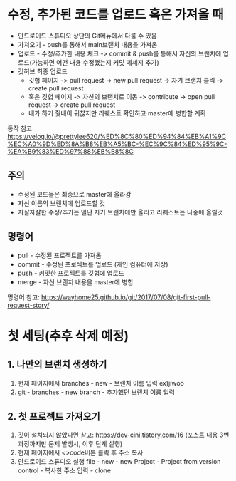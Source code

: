 # 수정, 추가된 코드를 업로드 혹은 가져올 때
* 안드로이드 스튜디오 상단의 Git메뉴에서 다룰 수 있음
* 가져오기 - push를 통해서 main브랜치 내용을 가져옴
* 업로드 - 수정/추가한 내용 체크 -> commit & push를 통해서 자신의 브랜치에 업로드(가능하면 어떤 내용 수정했는지 커밋 메세지 추가)
* 깃허브 최종 업로드
    * 깃헙 페이지 -> pull request -> new pull request -> 자기 브랜치 클릭 -> create pull request
    * 혹은 깃헙 페이지 -> 자신의 브랜치로 이동 -> contribute -> open pull request -> create pull request
    * 내가 하기 줮내이 귀찮지만 리퀘스트 확인하고 master에 병합할 계획

동작 참고: https://velog.io/@prettylee620/%ED%8C%80%ED%94%84%EB%A1%9C%EC%A0%9D%ED%8A%B8%EB%A5%BC-%EC%9C%84%ED%95%9C-%EA%B9%83%ED%97%88%EB%B8%8C
## 주의
* 수정된 코드들은 최종으로 master에 올라감
* 자신 이름의 브랜치에 업로드할 것
* 자잘자잘한 수정/추가는 일단 자기 브랜치에만 올리고 리퀘스트는 나중에 올릴것

## 명령어
* pull - 수정된 프로젝트를 가져옴
* commit - 수정된 프로젝트를 업로드 (개인 컴퓨터에 저장)
* push - 커밋한 프로젝트를 깃헙에 업로드
* merge - 자신 브랜치 내용을 master에 병합

명령어 참고: https://wayhome25.github.io/git/2017/07/08/git-first-pull-request-story/


# 첫 세팅(추후 삭제 예정)
## 1. 나만의 브랜치 생성하기
1. 현재 페이지에서 branches - new - 브랜치 이름 입력 ex)jiwoo
2. git - branches - new branch - 추가했던 브랜치 이름 입력
   
## 2. 첫 프로젝트 가져오기
1. 깃이 설치되지 않았다면 참고: https://dev-cini.tistory.com/16 (포스트 내용 3번 과정까지만 문제 발생시, 이후 단계 실행)
2. 현재 페이지에서 <>code버튼 클릭 후 주소 복사
3. 안드로이드 스튜디오 실행 file - new - new Project - Project from version control - 복사한 주소 입력 - clone 
